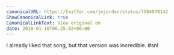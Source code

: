 ```yaml
---
canonicalURL: https://twitter.com/jmjordan/status/7584978142
ShowCanonicalLink: true
CanonicalLinkText: View original on
date: 2010-01-10T06:25:02+00:00
---
```

I already liked that song, but that version was incredible. #snl